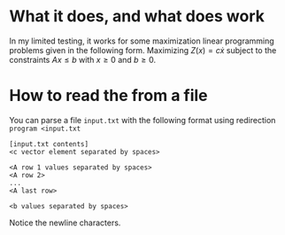 # What it does, and what does work
In my limited testing, it works for some maximization linear programming problems given in the following form.
Maximizing $Z(x) = c\dot x$ subject to the constraints $Ax \leq b$ with $x \geq 0$ and $b \geq 0$.

# How to read the from a file
You can parse a file `input.txt` with the following format using redirection `program <input.txt`
```
[input.txt contents]
<c vector element separated by spaces>

<A row 1 values separated by spaces>
<A row 2>
...
<A last row>

<b values separated by spaces>

```
Notice the newline characters. 
